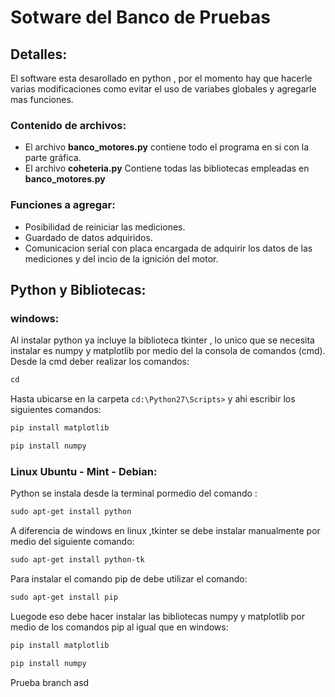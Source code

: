 # Sotware del Banco de Pruebas

## Detalles:

El software esta desarollado en python , por el momento hay que hacerle varias modificaciones como evitar el uso de variabes globales y agregarle mas funciones.

### Contenido de archivos:
* El archivo **banco_motores.py** contiene todo el programa en si con la parte gráfica.
* El archivo **coheteria.py** Contiene todas las bibliotecas empleadas en **banco_motores.py**

### Funciones a agregar:

* Posibilidad de reiniciar las mediciones.
* Guardado de datos adquiridos.
* Comunicacion serial con placa encargada de adquirir los datos de las mediciones y del incio de la ignición del motor.

##  Python y Bibliotecas:

### windows: 
Al instalar python ya incluye la biblioteca tkinter , lo unico que se necesita instalar es numpy y matplotlib por medio del la consola de comandos (cmd).
Desde la cmd deber realizar los comandos: 
``` markdown
cd 
```
Hasta ubicarse en la carpeta `cd:\Python27\Scripts>` y ahi escribir los siguientes comandos:
``` markdown
pip install matplotlib 
```
``` markdown
pip install numpy
```
### Linux Ubuntu - Mint - Debian:
Python se instala desde la terminal pormedio del comando :
``` markdown
sudo apt-get install python
```
A diferencia de windows en linux ,tkinter se debe instalar manualmente por medio del siguiente comando:
``` markdown
sudo apt-get install python-tk
```
Para instalar el comando pip de debe utilizar el comando:
``` markdown
sudo apt-get install pip
```
Luegode eso debe hacer instalar las bibliotecas numpy y matplotlib por medio de los comandos pip al igual que en windows:
``` markdown
pip install matplotlib 
```
``` markdown
pip install numpy
```
Prueba branch
asd

